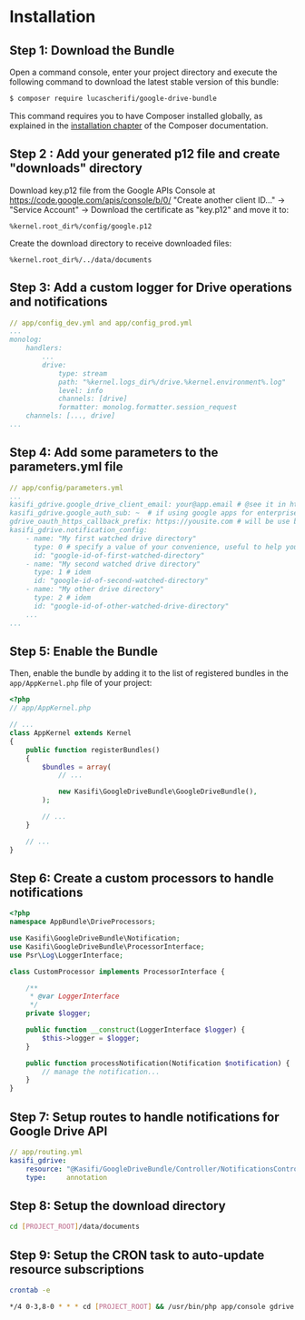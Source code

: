 Installation
============

Step 1: Download the Bundle
---------------------------

Open a command console, enter your project directory and execute the
following command to download the latest stable version of this bundle:

```bash
$ composer require lucascherifi/google-drive-bundle
```

This command requires you to have Composer installed globally, as explained
in the [installation chapter](https://getcomposer.org/doc/00-intro.md)
of the Composer documentation.

Step 2 : Add your generated p12 file and create "downloads" directory
---------------------------------------------------------------------

Download key.p12 file from the Google APIs Console at https://code.google.com/apis/console/b/0/ "Create another client ID..." -> "Service Account" -> Download the certificate as "key.p12" and move it to:

    %kernel.root_dir%/config/google.p12

Create the download directory to receive downloaded files: 

    %kernel.root_dir%/../data/documents

Step 3: Add a custom logger for Drive operations and notifications
------------------------------------------------------------------

```yaml
// app/config_dev.yml and app/config_prod.yml
...
monolog:
    handlers:
        ...
        drive:
            type: stream
            path: "%kernel.logs_dir%/drive.%kernel.environment%.log"
            level: info
            channels: [drive]
            formatter: monolog.formatter.session_request
    channels: [..., drive]
...
``` 

Step 4: Add some parameters to the parameters.yml file
------------------------------------------------------

```yaml
// app/config/parameters.yml
...
kasifi_gdrive.google_drive_client_email: your@app.email # @see it in https://code.google.com/apis/console/b/0/
kasifi_gdrive.google_auth_sub: ~  # if using google apps for enterprises set your email @see https://github.com/google/google-api-php-client/blob/v1.0.1-beta/src/Google/Auth/AssertionCredentials.php#L61 
gdrive_oauth_https_callback_prefix: https://yousite.com # will be use by google drive to send you webhook notifications
kasifi_gdrive.notification_config:
    - name: "My first watched drive directory"
      type: 0 # specify a value of your convenience, useful to help you to handle the notification at the end 
      id: "google-id-of-first-watched-directory"
    - name: "My second watched drive directory"
      type: 1 # idem
      id: "google-id-of-second-watched-directory"
    - name: "My other drive directory"
      type: 2 # idem
      id: "google-id-of-other-watched-drive-directory"
    ...
...
```

Step 5: Enable the Bundle
-------------------------

Then, enable the bundle by adding it to the list of registered bundles
in the `app/AppKernel.php` file of your project:

```php
<?php
// app/AppKernel.php

// ...
class AppKernel extends Kernel
{
    public function registerBundles()
    {
        $bundles = array(
            // ...

            new Kasifi\GoogleDriveBundle\GoogleDriveBundle(),
        );

        // ...
    }

    // ...
}
```

Step 6: Create a custom processors to handle notifications
----------------------------------------------------------

```php
<?php
namespace AppBundle\DriveProcessors;

use Kasifi\GoogleDriveBundle\Notification;
use Kasifi\GoogleDriveBundle\ProcessorInterface;
use Psr\Log\LoggerInterface;

class CustomProcessor implements ProcessorInterface {

    /**
     * @var LoggerInterface
     */
    private $logger;

    public function __construct(LoggerInterface $logger) {
        $this->logger = $logger;
    }

    public function processNotification(Notification $notification) {
        // manage the notification...
    }
}

```

Step 7: Setup routes to handle notifications for Google Drive API
-----------------------------------------------------------------
```yaml
// app/routing.yml
kasifi_gdrive:
    resource: "@Kasifi/GoogleDriveBundle/Controller/NotificationsController.php"
    type:     annotation
```

Step 8: Setup the download directory
------------------------------------
```bash
cd [PROJECT_ROOT]/data/documents
```

Step 9: Setup the CRON task to auto-update resource subscriptions
-----------------------------------------------------------------

```bash
crontab -e
```

```bash
*/4 0-3,8-0 * * * cd [PROJECT_ROOT] && /usr/bin/php app/console gdrive:notifications:update-subscription -e prod 2>&1 >> /dev/null
```
